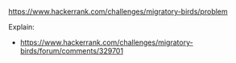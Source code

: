 https://www.hackerrank.com/challenges/migratory-birds/problem

Explain:
- https://www.hackerrank.com/challenges/migratory-birds/forum/comments/329701
